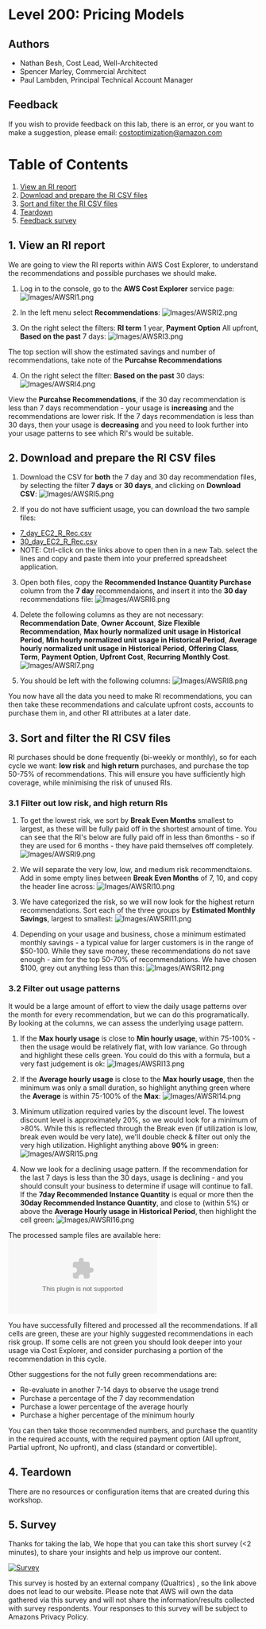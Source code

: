 # Level 200: Pricing Models

## Authors
- Nathan Besh, Cost Lead, Well-Architected
- Spencer Marley, Commercial Architect
- Paul Lambden, Principal Technical Account Manager


## Feedback
If you wish to provide feedback on this lab, there is an error, or you want to make a suggestion, please email: costoptimization@amazon.com


# Table of Contents
1. [View an RI report](#ri_report)
2. [Download and prepare the RI CSV files](#prepare_csv)
3. [Sort and filter the RI CSV files](#filter_csv)
4. [Teardown](#tear_down)
5. [Feedback survey](#survey) 


## 1. View an RI report<a name="ri_report"></a>
We are going to view the RI reports within AWS Cost Explorer, to understand the recommendations and possible purchases we should make.

1. Log in to the console, go to the **AWS Cost Explorer** service page:
![Images/AWSRI1.png](Images/AWSRI1.png)

2. In the left menu select **Recommendations**: 
![Images/AWSRI2.png](Images/AWSRI2.png)

3. On the right select the filters: **RI term** 1 year, **Payment Option** All upfront, **Based on the past** 7 days:
![Images/AWSRI3.png](Images/AWSRI3.png)

The top section will show the estimated savings and number of recommendations, take note of the **Purcahse Recommendations**

4. On the right select the filter: **Based on the past** 30 days:
![Images/AWSRI4.png](Images/AWSRI4.png)

View the **Purcahse Recommendations**, if the 30 day recommendation is less than 7 days recommendation - your usage is **increasing** and the recommendations are lower risk.  If the 7 days recommendation is less than 30 days, then your usage is **decreasing** and you need to look further into your usage patterns to see which RI's would be suitable.



## 2. Download and prepare the RI CSV files<a name="prepare_csv"></a>
1. Download the CSV for **both** the 7 day and 30 day recommendation files, by selecting the filter **7 days** or **30 days**, and clicking on **Download CSV**:
![Images/AWSRI5.png](Images/AWSRI5.png)

2. If you do not have sufficient usage, you can download the two sample files:
- [7_day_EC2_R_Rec.csv](./Code/7_day_EC2_RI_Rec.csv)
- [30_day_EC2_R_Rec.csv](./Code/30_day_EC2_RI_Rec.csv)
- NOTE: Ctrl-click on the links above to open then in a new Tab. select the lines and copy and paste them into your preferred spreadsheet application.


3. Open both files, copy the **Recommended Instance Quantity Purchase** column from the **7 day** recommendaions, and insert it into the **30 day** recommendations file:
![Images/AWSRI6.png](Images/AWSRI6.png)

4. Delete the following columns as they are not necessary: **Recommendation Date**, **Owner Account**, **Size Flexible Recommendation**, **Max hourly normalized unit usage in Historical Period**, **Min hourly normalized unit usage in Historical Period**, **Average hourly normalized unit usage in Historical Period**, **Offering Class**, **Term**, **Payment Option**, **Upfront Cost**, **Recurring Monthly Cost**.
![Images/AWSRI7.png](Images/AWSRI7.png)

5. You should be left with the following columns:
![Images/AWSRI8.png](Images/AWSRI8.png)

You now have all the data you need to make RI recommendations, you can then take these recommendations and calculate upfront costs, accounts to purchase them in, and other RI attributes at a later date.



## 3. Sort and filter the RI CSV files<a name="filter_csv"></a>
RI purchases should be done frequently (bi-weekly or monthly), so for each cycle we want: **low risk** and **high return** purchases, and purchase the top 50-75% of recommendations. This will ensure you have sufficiently high coverage, while minimising the risk of unused RIs.

### 3.1 Filter out low risk, and high return RIs
1. To get the lowest risk, we sort by **Break Even Months** smallest to largest, as these will be fully paid off in the shortest amount of time. You can see that the RI's below are fully paid off in less than 6months - so if they are used for 6 months - they have paid themselves off completely.
![Images/AWSRI9.png](Images/AWSRI9.png)

2. We will separate the very low, low, and medium risk recommendtaions. Add in some empty lines between **Break Even Months** of 7, 10, and copy the header line across: 
![Images/AWSRI10.png](Images/AWSRI10.png)

3. We have categorized the risk, so we will now look for the highest return recommendations. Sort each of the three groups by **Estimated Monthly Savings**, largest to smallest:
![Images/AWSRI11.png](Images/AWSRI11.png)

4. Depending on your usage and business, chose a minimum estimated monthly savings - a typical value for larger customers is in the range of $50-100. While they save money, these recommendations do not save enough - aim for the top 50-70% of recommendations.  We have chosen $100, grey out anything less than this:
![Images/AWSRI12.png](Images/AWSRI12.png)

### 3.2 Filter out usage patterns
It would be a large amount of effort to view the daily usage patterns over the month for every recommendation, but we can do this programatically. By looking at the columns, we can assess the underlying usage pattern.

1. If the **Max hourly usage** is close to **Min hourly usage**, within 75-100% - then the usage would be relatively flat, with low variance.  Go through and highlight these cells green.  You could do this with a formula, but a very fast judgement is ok:
![Images/AWSRI13.png](Images/AWSRI13.png)

2. If the **Average hourly usage** is close to the **Max hourly usage**, then the minimum was only a small duration, so highlight anything green where the **Average** is within 75-100% of the **Max**:
![Images/AWSRI14.png](Images/AWSRI14.png) 

3. Minimum utilization required varies by the discount level.  The lowest discount level is approximately 20%, so we would look for a minimum of >80%. While this is reflected through the Break even (if utilization is low, break even would be very late), we'll double check & filter out only the very high utilization. Highlight anything above **90%** in green:
![Images/AWSRI15.png](Images/AWSRI15.png)

4. Now we look for a declining usage pattern. If the recommendation for the last 7 days is less than the 30 days, usage is declining - and you should consult your business to determine if usage will continue to fall. If the **7day Recommended Instance Quantity** is equal or more then the **30day Recommended Instance Quantity**, and close to (within 5%) or above the **Average Hourly usage in Historical Period**, then highlight the cell green:
![Images/AWSRI16.png](Images/AWSRI16.png)

The processed sample files are available here:
![./Code/RI_Rec_Finish.xls](./Code/RI_Rec_Finish.xls)

You have successfully filtered and processed all the recommendations. If all cells are green, these are your highly suggested recommendations in each risk group. If some cells are not green you should look deeper into your usage via Cost Explorer, and consider purchasing a portion of the recommendation in this cycle.

Other suggestions for the not fully green recommendations are:
- Re-evaluate in another 7-14 days to observe the usage trend
- Purchase a percentage of the 7 day recommendation
- Purchase a lower percentage of the average hourly
- Purchase a higher percentage of the minimum hourly

You can then take those recommended numbers, and purchase the quantity in the required accounts, with the required payment option (All upfront, Partial upfront, No upfront), and class (standard or convertible).


## 4. Teardown<a name="tear_down"></a>
There are no resources or configuration items that are created during this workshop. 


## 5. Survey <a name="survey"></a>
Thanks for taking the lab, We hope that you can take this short survey (<2 minutes), to share your insights and help us improve our content.

[![Survey](Images/survey.png)](https://amazonmr.au1.qualtrics.com/jfe/form/SV_7OK2Pdsg9nqs1Yp)


This survey is hosted by an external company (Qualtrics) , so the link above does not lead to our website.  Please note that AWS will own the data gathered via this survey and will not share the information/results collected with survey respondents.  Your responses to this survey will be subject to Amazons Privacy Policy.

    


